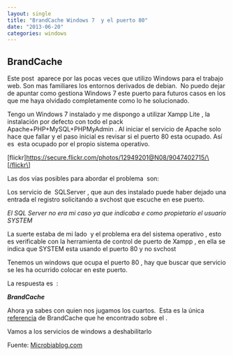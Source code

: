 ```yaml
---
layout: single
title: "BrandCache Windows 7  y el puerto 80"
date: "2013-06-20"
categories: windows
---
```


## BrandCache

Este post  aparece por las pocas veces que utilizo Windows para el trabajo web. Son mas familiares los entornos derivados de debian.  No puedo dejar de apuntar como gestiona Windows 7 este puerto para futuros casos en los que me haya olvidado completamente como lo he solucionado.

Tengo un Windows 7 instalado y me dispongo a utilizar Xampp Lite , la instalación por defecto con todo el pack Apache+PHP+MySQL+PHPMyAdmin . Al iniciar el servicio de Apache solo hace que fallar y el paso inicial es revisar si el puerto 80 esta ocupado. Así es  esta ocupado por el propio sistema operativo.

\[flickr\]https://secure.flickr.com/photos/12949201@N08/9047402715/\[/flickr\]

Las dos vías posibles para abordar el problema  son:

Los servicio de  SQLServer , que aun des instalado puede haber dejado una entrada el registro solicitando a svchost que escuche en ese puerto.

_El SQL Server no era mi caso ya que indicaba e como propietario el usuario SYSTEM_

La suerte estaba de mi lado  y el problema era del sistema operativo , esto es verificable con la herramienta de control de puerto de Xampp , en ella se indica que SYSTEM esta usando el puerto 80 y no svchost

Tenemos un windows que ocupa el puerto 80 , hay que buscar que servicio se les ha ocurrido colocar en este puerto.

La respuesta es  :

_**BrandCache**_

Ahora ya sabes con quien nos jugamos los cuartos.  Esta es la única [referencia](https://technet.microsoft.com/en-us/network/dd425028.aspx "BrandCache") de BrandCache que he encontrado sobre el .

Vamos a los servicios de windows a deshabilitarlo

Fuente: [Microbiablog.com](https://www.microbiablog.com/herramientas/problema-apache-xampp-con-puerto-80-en-windows-7/ "Apache Xampp con puerto 80 en Windows-7")
